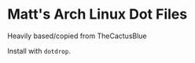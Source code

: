 Matt's Arch Linux Dot Files
===========================
Heavily based/copied from TheCactusBlue

Install with `dotdrop`.
